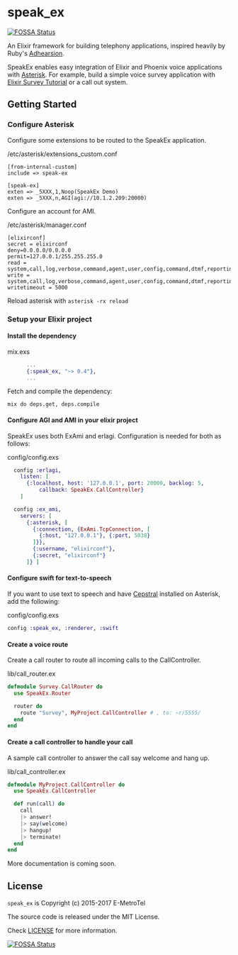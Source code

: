# speak_ex
[![FOSSA Status](https://app.fossa.com/api/projects/git%2Bgithub.com%2Frlfagan%2Fspeak_ex.svg?type=shield)](https://app.fossa.com/projects/git%2Bgithub.com%2Frlfagan%2Fspeak_ex?ref=badge_shield)

An Elixir framework for building telephony applications, inspired heavily by Ruby's [Adhearsion](http://adhearsion.com/).

SpeakEx enables easy integration of Elixir and Phoenix voice applications with [Asterisk](http://www.asterisk.org/). For example, build a simple voice survey application with [Elixir Survey Tutorial](https://github.com/smpallen99/elixir_survey_tutorial) or a call out system.

## Getting Started

### Configure Asterisk

Configure some extensions to be routed to the SpeakEx application.

/etc/asterisk/extensions_custom.conf
```
[from-internal-custom]
include => speak-ex

[speak-ex]
exten => _5XXX,1,Noop(SpeakEx Demo)
exten => _5XXX,n,AGI(agi://10.1.2.209:20000)
```

Configure an account for AMI.

/etc/asterisk/manager.conf
```
[elixirconf]
secret = elixirconf
deny=0.0.0.0/0.0.0.0
permit=127.0.0.1/255.255.255.0
read = system,call,log,verbose,command,agent,user,config,command,dtmf,reporting,cdr,dialplan,originate
write = system,call,log,verbose,command,agent,user,config,command,dtmf,reporting,cdr,dialplan,originate
writetimeout = 5000
```

Reload asterisk with `asterisk -rx reload`

### Setup your Elixir project

#### Install the dependency

mix.exs
```elixir
      ...
      {:speak_ex, "~> 0.4"},
      ...
```

Fetch and compile the dependency:

```
mix do deps.get, deps.compile
```

#### Configure AGI and AMI in your elixir project

SpeakEx uses both ExAmi and erlagi. Configuration is needed for both as follows:

config/config.exs
```elixir
  config :erlagi,
    listen: [
      {:localhost, host: '127.0.0.1', port: 20000, backlog: 5,
          callback: SpeakEx.CallController}
    ]

  config :ex_ami,
    servers: [
      {:asterisk, [
        {:connection, {ExAmi.TcpConnection, [
          {:host, "127.0.0.1"}, {:port, 5038}
        ]}},
        {:username, "elixirconf"},
        {:secret, "elixirconf"}
      ]} ]
  ```

#### Configure swift for text-to-speech

If you want to use text to speech and have [Cepstral](http://www.cepstral.com/) installed on Asterisk, add the following:

config/config.exs
```elixir
config :speak_ex, :renderer, :swift
```

#### Create a voice route

Create a call router to route all incoming calls to the CallController.

lib/call_router.ex
```elixir
defmodule Survey.CallRouter do
  use SpeakEx.Router

  router do
    route "Survey", MyProject.CallController # , to: ~r/5555/
  end
end
```

#### Create a call controller to handle your call

A sample call controller to answer the call say welcome and hang up.

lib/call_controller.ex
```elixir
defmodule MyProject.CallController do
  use SpeakEx.CallController

  def run(call) do
    call
    |> answer!
    |> say(welcome)
    |> hangup!
    |> terminate!
  end
end
```

More documentation is coming soon.

## License

`speak_ex` is Copyright (c) 2015-2017 E-MetroTel

The source code is released under the MIT License.

Check [LICENSE](LICENSE) for more information.


[![FOSSA Status](https://app.fossa.com/api/projects/git%2Bgithub.com%2Frlfagan%2Fspeak_ex.svg?type=large)](https://app.fossa.com/projects/git%2Bgithub.com%2Frlfagan%2Fspeak_ex?ref=badge_large)